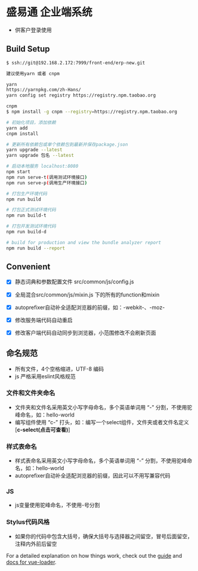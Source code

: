 # 盛易通 企业端系统

* 供客户登录使用

## Build Setup

``` bash
$ ssh://git@192.168.2.172:7999/front-end/erp-new.git

建议使用yarn 或者 cnpm

yarn
https://yarnpkg.com/zh-Hans/
yarn config set registry https://registry.npm.taobao.org

cnpm
$ npm install -g cnpm --registry=https://registry.npm.taobao.org
```

``` bash
# 初始化项目，添加依赖
yarn add
cnpm install

# 更新所有依赖包或单个依赖包到最新并保存package.json
yarn upgrade --latest
yarn upgrade 包名 --latest

# 启动本地服务 localhost:8080
npm start
npm run serve-t(调用测试环境接口)
npm run serve-p(调用生产环境接口)

# 打包生产环境代码
npm run build

# 打包正式测试环境代码
npm run build-t

# 打包开发测试环境代码
npm run build-d

# build for production and view the bundle analyzer report
npm run build --report


```
## Convenient
- [x] 静态词典和参数配置文件 src/common/js/config.js
- [x] 全局混合src/common/js/mixin.js 下的所有的function和mixin
- [x] autoprefixer自动补全适配浏览器的前缀，如：-webkit-、-moz-
- [x] 修改服务端代码自动重启
- [x] 修改客户端代码自动同步到浏览器，小范围修改不会刷新页面


## 命名规范
* 所有文件，4个空格缩进，UTF-8 编码
* js 严格采用eslint风格规范

### 文件和文件夹命名
* 文件夹和文件名采用英文小写字母命名，多个英语单词用 “-” 分割，不使用驼峰命名，如：hello-world
* 编写组件使用 “c-” 打头，如：编写一个select组件，文件夹或者文件名定义[**c-select(点击可查看)**]

### 样式表命名
* 样式表命名采用英文小写字母命名，多个英语单词用 “-” 分割，不使用驼峰命名，如：hello-world
* autoprefixer自动补全适配浏览器的前缀，因此可以不用写兼容代码

### JS
* js变量使用驼峰命名，不使用-号分割

### Stylus代码风格
* 如果你的代码中包含大括号，确保大括号与选择器之间留空，冒号后面留空，注释内外前后留空


For a detailed explanation on how things work, check out the [guide](http://vuejs-templates.github.io/webpack/) and [docs for vue-loader](http://vuejs.github.io/vue-loader).
